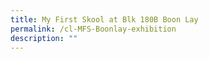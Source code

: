 ```yaml
---
title: My First Skool at Blk 180B Boon Lay
permalink: /cl-MFS-Boonlay-exhibition
description: ""
---
```

